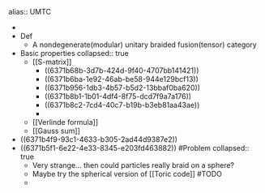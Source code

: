 alias:: UMTC

-
- Def
	- A nondegenerate(modular) unitary braided fusion(tensor) category
- Basic properties
  collapsed:: true
	- [[S-matrix]]
		- ((6371b68b-3d7b-424d-9f40-4707bb141421))
		- ((6371b6ba-1e92-46ab-be58-944e129bcf13))
		- ((6371b956-1db3-4b57-b5d2-13bbaf0ba620))
		- ((6371b8b1-1b01-4df4-8f75-dcd7f9a7a176))
		- ((6371b8c2-7cd4-40c7-b19b-b3eb81aa43ae))
		-
	- [[Verlinde formula]]
	- [[Gauss sum]]
- ((6371b4f9-93c1-4633-b305-2ad44d9387e2))
- ((6371b5f1-6e22-4e33-8345-e203fd463882)) #Problem
  collapsed:: true
	- Very strange... then could particles really braid on a sphere?
	- Maybe try the spherical version of [[Toric code]] #TODO
	-